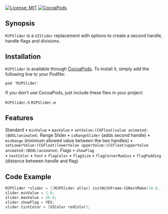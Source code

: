 [![License: MIT](https://img.shields.io/badge/license-MIT-red.svg?style=flat)](https://github.com/fastred/MJPSlider/blob/master/LICENSE)
[![CocoaPods](https://img.shields.io/cocoapods/v/MJPSlider.svg?style=flat)](https://github.com/fastred/MJPSlider)

## Synopsis

`MJPSlider` is a `UISlider` replacement with options to create a second handle, handle flags and divisions.


## Installation
 
 `MJPSlider` is available through [CocoaPods](http://cocoapods.org). To install it, simply add the following line to your Podfile:
 
 `pod 'MJPSlider'`
 
 If you don't use CocoaPods, just include these files in your project:

`MJPSlider.h`
`MJPSlider.m`


## Features
Standard
• `minValue`
• `maxValue`
• `setValue:(CGFloat)value animated:(BOOL)animated;`
Range Slider 
• `isRangeSlider` (adds second handle)
• `minRange` (minimum allowed value between the two handles)
• `setLowerValue:(CGFloat)lowerValue upperValue:(CGfloat)upperValue animated:(BOOL)animated;`
Flags
• `showFlag`           
• `textColor`
• `font`
• `flagColor`
• `flagSize`
• `flagCornerRadius`
• `flagPadding` (distance between handle and flag)

## Code Example

```objective-c
MJPSlider *slider = [[MJPSlider alloc] initWithFrame:CGRectMake(10.0, 10.0, 300.0, 40.0)];
slider.minValue = 1.0;
slider.maxValue = 20.0;
slider.showFlag = YES;
slider.tintColor = [UIColor redColor];
```

